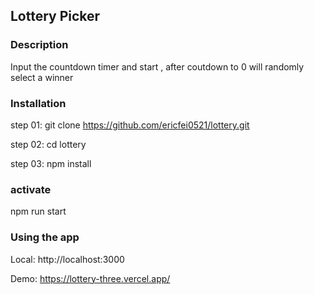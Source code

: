 ## Lottery Picker

### Description

Input the countdown timer and start , after coutdown to 0 will randomly select a winner 

### Installation

step 01:
git clone https://github.com/ericfei0521/lottery.git

step 02:
cd lottery

step 03:
npm install

### activate

npm run start

### Using the app
Local: 
http://localhost:3000

Demo:
https://lottery-three.vercel.app/
